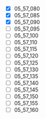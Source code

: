 - [x] 05_57_080
- [x] 05_57_085
- [x] 05_57_090
- [ ] 05_57_095 
- [ ] 05_57_100
- [ ] 05_57_110
- [ ] 05_57_115
- [ ] 05_57_120
- [ ] 05_57_125
- [ ] 05_57_130
- [ ] 05_57_135
- [ ] 05_57_140
- [ ] 05_57_145
- [ ] 05_57_150
- [ ] 05_57_155
- [ ] 05_57_160